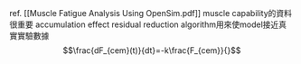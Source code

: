 ref. [[Muscle Fatigue Analysis Using OpenSim.pdf]]
muscle capability的資料很重要
accumulation effect
residual reduction algorithm用來使model接近真實實驗數據
$$\frac{dF_{cem}(t)}{dt}=-k\frac{F_{cem}}{}$$